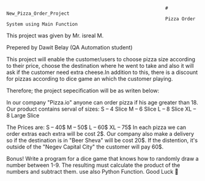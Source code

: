                                                               # New_Pizza_Order_Project
                                                              Pizza Order System using Main Function

This project was given by Mr. isreal M.

Prepered by Dawit Belay (QA Automation student)


This project will enable the customer/users to choose pizza size according to their price, choose the destination where he went to take and also it will ask if the customer need extra cheese.In addition to this, there is a discount for pizzas according to dice game an which the customer playing.

Therefore; the project sepecification will be as writen below:

In our company "Pizza.io" anyone can order pizza if his age greater than 18.
Our product contains serval of sizes:
	S – 4 Slice
	M – 6 Slice
	L – 8 Slice
	XL – 8 Large Slice

The Prices are:
	S – 40$
	M – 50$
	L – 60$
	XL – 75$
In each pizza we can order extras each extra will be cost 2$.
Our company also make a delivery so if the destination is in "Beer Sheva" will be cost 20$. If the distention, it's outside of the "Negev Capital City" the customer will pay 60$.

 
Bonus!
Write a program for a dice game that knows how to randomly draw a number between 1-9. The resulting must calculate the product of the numbers and subtract them.
use also Python Function.
				            Good Luck  
        
      

